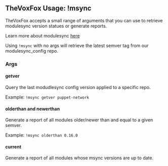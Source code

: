 ## TheVoxFox Usage: !msync

TheVoxFox accepts a small range of arguments that you can use to retrieve modulesync version statues or generate reports.

Learn more about modulesync [here](https://github.com/voxpupuli/modulesync_config)

Using `!msync` with no args will retrieve the latest semver tag from our modulesync_config repo.

### Args

#### getver

Query the last modudlesync config version applied to a specific repo.

Example: `!msync getver puppet-network`

#### olderthan and newerthan

Generate a report of all modules older/newer than and equal to a given semver.

Example: `!msync olderthan 0.16.0`

#### current

Generate a report of all modules whose msync versions are up to date.
